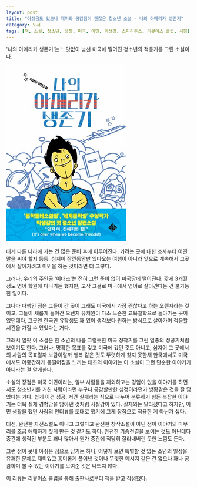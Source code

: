 ```yaml
---
layout: post
title: "아쉬움도 있으나 재미와 공감점이 괜찮은 청소년 소설 - 나의 아메리카 생존기"
category: 도서
tags: [책, 소설, 청소년, 성장, 미국, 이민, 박생강, 스피리투스, 리뷰어스 클럽, 서평]
---
```


'나의 아메리카 생존기'는
느닷없이 낯선 미국에 떨어진 청소년의 적응기를 그린 소설이다.

![표지](/images/book/my-americas-survival-book-h480.jpg)

대게 다른 나라에 가는 건 많은 준비 후에 이루어진다.
가려는 곳에 대한 조사부터 어떤 말을 써야 할지 등등.
심지어 잠깐동안만 있다오는 여행이 아니라
앞으로 계속해서 그곳에서 살아가려고 이민을 하는 것이라면 더 그렇다.

그러나, 우리의 주인공 '이태조'는 전혀 그런 준비 없이 미국땅에 떨어진다.
짧게 3개월 정도 영어 학원에 다니기는 했지만,
고작 그걸로 미국에서 영어로 살아간다는 건 불가능한 일이다.

그나마 다행인 점은 그들이 간 곳이 그래도 미국에서 가장 괜찮다고 하는 오렌지라는 것이고,
그들이 새롭게 들어간 오렌지 유치원이 다소 느슨한 교육철학으로 돌아가는 곳이었던데다,
그곳엔 한국인 유학생도 꽤 있어 생각보다 원하는 방식으로 살아가며 적응할 시간을 가질 수 있었다는 거다.

그래서 얼핏 이 소설은 한 소년의 나름 그럴듯한 미국 정착기를 그린 일종의 성공기처럼 보이기도 한다.
그러나, 명확한 목표를 갖고 미국에 갔던 것도 아니고,
심지어 그 곳에서의 사람의 목표랄까 보람이랄까 행복 같은 것도 뚜렷하게 찾지 못한채
한국에서도 미국에서도 어중간하게 동떨어짐을 느끼는 태조의 이야기는
이 소설이 그런 단순한 이야기가 아니라는 걸 알게한다.

소설의 장점은 미국 이민이라는, 일부 사람들을 제외하고는 경험이 없을 이야기를 하면서도
청소년기를 거친 사람이라면 누구나 공감할만한 심정이라던가 방황같은 것을 잘 담았다는 거다.
쉽게 이건 성공, 저건 실패라는 식으로 나누어 분류하기 힘든 복잡한 이야기는
더욱 실제 경험담을 담아낸 것처럼 사실감이 있다.
실제와는 달라졌다고 하지만, 이민 생활을 했던 사람의 인터뷰를 토대로 했기에 그게 장점으로 작용한 게 아닌가 싶다.

대신, 완전한 자전소설도 아니고 그렇다고 완전한 창작소설이 아닌 점이
이야기의 마무리를 조금 애매하게 짓게 만든 것 같기도 하다.
완전한 기승전결을 보이는 것도 아닌데다
중간에 생략된 부분도 꽤나 많아서
뭔가 중간에 적당히 잘라내버린 듯한 느낌도 든다.

그런 점이 못내 아쉬운 점으로 남기는 하나,
어떻게 보면 특별할 것 없는 소년의 일상을 유쾌한 문체로 재미있고 흥미롭게 풀어낸 것이나
뚜렷한 메시지 같은 건 없으나 꽤나 공감하며 볼 수 있는 이야기를 보여준 것은 나쁘지 않다.



<div class="im im-info">
이 리뷰는 리뷰어스 클럽을 통해 출판사로부터 책을 받고 작성했다.
</div>
